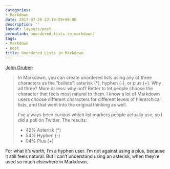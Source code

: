 ```yaml
---
categories:
- Markdown
date: 2017-07-26 22:19:29+00:00
description: ''
layout: layouts/post
permalink: unordered-lists-in-markdown/
tags:
- Markdown
- post
title: Unordered Lists in Markdown
---
```


<div class="kg-card-markdown">
<p><!-- link[https://daringfireball.net/2017/07/unordered_lists_in_markdown] --></p>
<p><a href="https://daringfireball.net/2017/07/unordered_lists_in_markdown">John Gruber</a>:</p>
<blockquote><p>In Markdown, you can create unordered lists using any of three characters as the “bullets”: asterisk (*), hyphen (-), or plus (+). Why all three? More or less: why not? Better to let people choose the character that feels most natural to them. I know a lot of Markdown users choose different characters for different levels of hierarchical lists, and that went into the original thinking as well.</p>
<p>I’ve always been curious which list markers people actually use, so I did a poll on Twitter. The results:</p>
<ul>
<li>42% Asterisk (*)</li>
<li>54% Hyphen (-)</li>
<li>04% Plus (+)</li>
</ul>
</blockquote>
<p>For what it&#8217;s worth, I&#8217;m a hyphen user. I&#8217;m not against using a plus, because it still feels natural. But I can&#8217;t understand using an asterisk, when they&#8217;re used so much elsewhere in Markdown.</p>
</div>